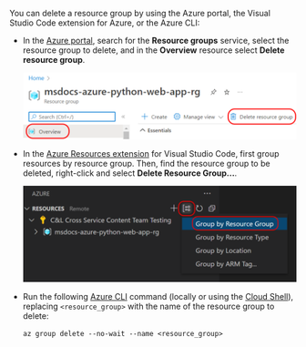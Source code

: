 You can delete a resource group by using the Azure portal, the Visual Studio Code extension for Azure, or the Azure CLI:

- In the [Azure portal](https://portal.azure.com), search for the  **Resource groups** service, select the resource group to delete, and in the **Overview** resource select **Delete resource group**.

    ![Azure portal deleting a resource](../media/deploy-azure/Azure-portal-delete-resource-group.png)

- In the [Azure Resources extension](https://marketplace.visualstudio.com/items?itemName=ms-azuretools.vscode-azureresourcegroups) for Visual Studio Code, first group resources by resource group. Then, find the resource group to be deleted, right-click and select **Delete Resource Group...**.

    ![Azure extension resources sort by in the Visual Studio Code](../media/deploy-azure/visual-studio-code-extension-sort-by-resource-group-one-item.png)

 
- Run the following [Azure CLI](/cli/azure/install-azure-cli) command (locally or using the [Cloud Shell](/azure/cloud-shell/overview)), replacing `<resource_group>` with the name of the resource group to delete:

    ```azurecli
    az group delete --no-wait --name <resource_group>
    ```
